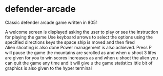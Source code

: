 # defender-arcade
Classic defender arcade game written in 8051


A welcome screen is displayed asking the user to play or see the instruction for playing the game 
Use keyboard arrows to select the options
using the specified directions keys the space ship is moved and then fired  
Alien shooting is also done 
Power management is also achieved. Press P will pause the game
the mountains are scrolled as and when u shoot
3 lifes are given for you to win
scores increases as and when u shoot the alien
you can quit the game any time and it will give u the game statistics
ittle bit of graphics is also given to the hyper terminal
